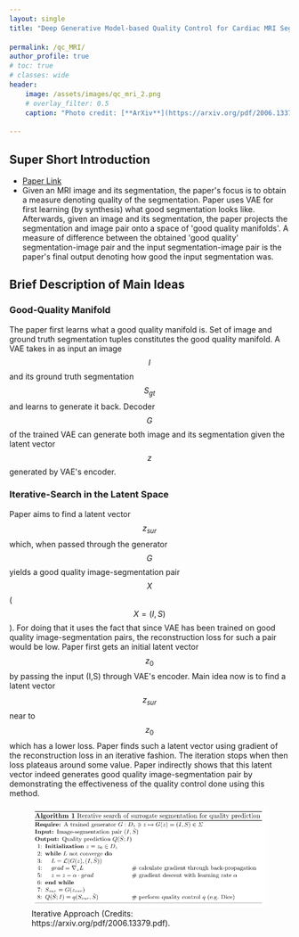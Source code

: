 ```yaml
---
layout: single
title: "Deep Generative Model-based Quality Control for Cardiac MRI Segmentation"

permalink: /qc_MRI/
author_profile: true
# toc: true
# classes: wide
header:
    image: /assets/images/qc_mri_2.png
    # overlay_filter: 0.5
    caption: "Photo credit: [**ArXiv**](https://arxiv.org/pdf/2006.13379.pdf)"

---
```

## Super Short Introduction
* [Paper Link](https://arxiv.org/pdf/2006.13379.pdf)
* Given an MRI image and its segmentation, the paper's focus is to obtain a measure denoting quality of the segmentation. Paper uses VAE for first learning (by synthesis) what good segmentation looks like. Afterwards, given an image and its segmentation, the paper projects the segmentation and image pair onto a space of 'good quality manifolds'. A measure of difference between the obtained 'good quality' segmentation-image pair and the input segmentation-image pair is the paper's final output denoting how good the input segmentation was.

## Brief Description of Main Ideas
### Good-Quality Manifold
The paper first learns what a good quality manifold is. Set of image and ground truth segmentation tuples constitutes the good quality manifold. A VAE takes in as input an image $$I$$ and its ground truth segmentation $$S_{gt}$$ and learns to generate it back. Decoder $$G$$ of the trained VAE can generate both image and its segmentation given the latent vector $$z$$ generated by VAE's encoder.

### Iterative-Search in the Latent Space
Paper aims to find a latent vector $$z_{sur}$$ which, when passed through the generator $$G$$ yields a good quality image-segmentation pair $$X$$ ($$X=(I,S)$$). For doing that it uses the fact that since VAE has been trained on good quality image-segmentation pairs, the reconstruction loss for such a pair would be low. Paper first gets an initial latent vector $$z_0$$ by passing the input (I,S) through VAE's encoder. Main idea now is to find a latent vector $$z_{sur}$$ near to $$z_0$$ which has a lower loss. Paper finds such a latent vector using gradient of the reconstruction loss in an iterative fashion. The iteration stops when then loss plateaus around some value.  Paper indirectly shows that this latent vector indeed generates good quality image-segmentation pair by demonstrating the effectiveness of the quality control done using this method.
<figure>
    <a href="../assets/images/qc_mri_1.png"><img src="../assets/images/qc_mri_1.png"></a>
    <figcaption>Iterative Approach (Credits: https://arxiv.org/pdf/2006.13379.pdf).</figcaption>
</figure>
